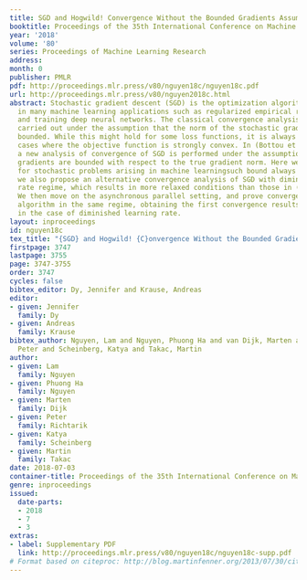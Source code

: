 ```yaml
---
title: SGD and Hogwild! Convergence Without the Bounded Gradients Assumption
booktitle: Proceedings of the 35th International Conference on Machine Learning
year: '2018'
volume: '80'
series: Proceedings of Machine Learning Research
address: 
month: 0
publisher: PMLR
pdf: http://proceedings.mlr.press/v80/nguyen18c/nguyen18c.pdf
url: http://proceedings.mlr.press/v80/nguyen2018c.html
abstract: Stochastic gradient descent (SGD) is the optimization algorithm of choice
  in many machine learning applications such as regularized empirical risk minimization
  and training deep neural networks. The classical convergence analysis of SGD is
  carried out under the assumption that the norm of the stochastic gradient is uniformly
  bounded. While this might hold for some loss functions, it is always violated for
  cases where the objective function is strongly convex. In (Bottou et al.,2016),
  a new analysis of convergence of SGD is performed under the assumption that stochastic
  gradients are bounded with respect to the true gradient norm. Here we show that
  for stochastic problems arising in machine learningsuch bound always holds; and
  we also propose an alternative convergence analysis of SGD with diminishing learning
  rate regime, which results in more relaxed conditions than those in (Bottou et al.,2016).
  We then move on the asynchronous parallel setting, and prove convergence of Hogwild!
  algorithm in the same regime, obtaining the first convergence results for this method
  in the case of diminished learning rate.
layout: inproceedings
id: nguyen18c
tex_title: "{SGD} and Hogwild! {C}onvergence Without the Bounded Gradients Assumption"
firstpage: 3747
lastpage: 3755
page: 3747-3755
order: 3747
cycles: false
bibtex_editor: Dy, Jennifer and Krause, Andreas
editor:
- given: Jennifer
  family: Dy
- given: Andreas
  family: Krause
bibtex_author: Nguyen, Lam and Nguyen, Phuong Ha and van Dijk, Marten and Richtarik,
  Peter and Scheinberg, Katya and Takac, Martin
author:
- given: Lam
  family: Nguyen
- given: Phuong Ha
  family: Nguyen
- given: Marten
  family: Dijk
- given: Peter
  family: Richtarik
- given: Katya
  family: Scheinberg
- given: Martin
  family: Takac
date: 2018-07-03
container-title: Proceedings of the 35th International Conference on Machine Learning
genre: inproceedings
issued:
  date-parts:
  - 2018
  - 7
  - 3
extras:
- label: Supplementary PDF
  link: http://proceedings.mlr.press/v80/nguyen18c/nguyen18c-supp.pdf
# Format based on citeproc: http://blog.martinfenner.org/2013/07/30/citeproc-yaml-for-bibliographies/
---
```

